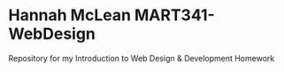 # Hannah McLean MART341-WebDesign
Repository for my Introduction to Web Design &amp; Development Homework
